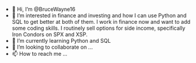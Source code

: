 - 👋 Hi, I’m @BruceWayne16
- 👀 I’m interested in finance and investing and how I can use Python and SQL to get better at both of them. I work in finance now and want to add some coding skills. I routinely sell options for side income, specifically Iron Condors on SPX and XSP. 
- 🌱 I’m currently learning Python and SQL
- 💞️ I’m looking to collaborate on ...
- 📫 How to reach me ...

<!---
BruceWayne16/BruceWayne16 is a ✨ special ✨ repository because its `README.md` (this file) appears on your GitHub profile.
You can click the Preview link to take a look at your changes.
--->

